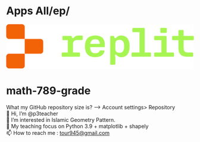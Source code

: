 # Apps  All/ep/
![logo](./logos/logo-replit-green.svg)
# math-789-grade
What my GitHub repository size is? --> Account settings> Repository<br>
👋 Hi, I’m @p3teacher<br>
👀 I’m interested in Islamic Geometry Pattern.<br>
🌱 My teaching focus on Python 3.9 + matplotlib + shapely<br>
📫 How to reach me : tour945@gmail.com
